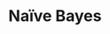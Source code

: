 ---
types: "word"

title: "Naïve Bayes"

categories: ['']

tags: ['Naïve', 'Bayes']

arabic: 'مصنف بايز'

arexps: []

enwords: ['Naïve Bayes']

enexps: []

arlexicons: 'ص'

enlexicons: 'N'

authors: ['Ruqayya Roshdy']

translators: ['']

citations: 'تطبيقات الذكاء الاصطناعي في خدمة اللغة العربية'

sources: 'مركز الملك عبدالله بن عبدالعزيز الدولي لخدمة اللغة العربية'

word: "true"

slug: ""
---
